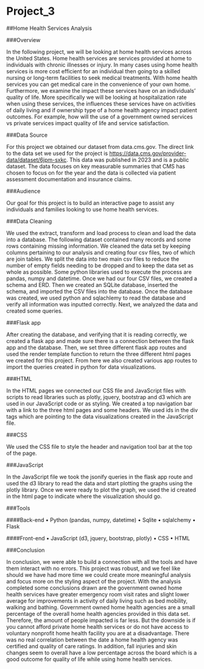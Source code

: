 # Project_3

##Home Health Services Analysis

###Overview 

In the following project, we will be looking at home health services across the United States. Home health services are services provided at home to individuals with chronic illnesses or injury. In many cases using home health services is more cost efficient for an individual then going to a skilled nursing or long-term facilities to seek medical treatments. With home health services you can get medical care in the convenience of your own home.  Furthermore, we examine the impact these services have on an individuals’ quality of life. More specifically we will be looking at hospitalization rate when using these services, the influences these services have on activities of daily living and if ownership type of a home health agency impact patient outcomes. For example, how will the use of a government owned services vs private services impact quality of life and service satisfaction.

###Data Source

For this project we obtained our dataset from data.cms.gov. The direct link to the data set we used for the project is https://data.cms.gov/provider-data/dataset/6jpm-sxkc. This data was published in 2023 and is a public dataset. The data focuses on key measurable summaries that CMS has chosen to focus on for the year and the data is collected via patient assessment documentation and insurance claims. 


###Audience

Our goal for this project is to build an interactive page to assist any individuals and families looking to use home health services.


###Data Cleaning

We used the extract, transform and load process to clean and load the data into a database. The following dataset contained many records and some rows containing missing information. We cleaned the data set by keeping columns pertaining to our analysis and creating four csv files, two of which are join tables. We split the data into two main csv files to reduce the number of empty fields needing to be dropped and to keep the data set as whole as possible. Some python libraries used to execute the process are pandas, numpy and datetime.  Once we had our four CSV files, we created a schema and ERD. Then we created an SQLite database, inserted the schema, and imported the CSV files into the database. Once the database was created, we used python and sqlachlemy to read the database and verify all information was inputted correctly. Next, we analyzed the data and created some queries.


###Flask app

After creating the database, and verifying that it is reading correctly, we created a flask app and made sure there is a connection between the flask app and the database. Then, we set three different flask app routes and used the render template function to return the three different html pages we created for this project. From here we also created various app routes to import the queries created in python for data visualizations.


###HTML

In the HTML pages we connected our CSS file and JavaScript files with scripts to read libraries such as plotly, jquery, bootstrap and d3 which are used in our JavaScript code or as styling. We created a top navigation bar with a link to the three html pages and some headers. We used ids in the div tags which are pointing to the data visualizations created in the JavaScript file.


###CSS

We used the CSS file to style the header and navigation tool bar at the top of the page. 

###JavaScript

In the JavaScript file we took the jsonify queries in the flask app route and used the d3 library to read the data and start plotting the graphs using the plotly library. Once we were ready to plot the graph, we used the id created in the html page to indicate where the visualization should go. 

###Tools

####Back-end
•    Python (pandas, numpy, datetime)
•    Sqlite
•    sqlalchemy
•    Flask

####Front-end 
•    JavaScript (d3, jquery, bootstrap, plotly)
•    CSS
•    HTML



###Conclusion

In conclusion, we were able to build a connection with all the tools and have them interact with no errors. This project was robust, and we feel like should we have had more time we could create more meaningful analysis and focus more on the styling aspect of the project. With the analysis completed some conclusions drawn are the government owned home health services have greater emergency room visit rates and slight lower average for improvements in activity of daily living such as bed mobility, walking and bathing. Government owned home health agencies are a small percentage of the overall home health agencies provided in this data set. Therefore, the amount of people impacted is far less. But the downside is if you cannot afford private home health services or do not have access to voluntary nonprofit home health facility you are at a disadvantage.  There was no real correlation between the date a home health agency was certified and quality of care ratings. In addition, fall injuries and skin changes seem to overall have a low percentage across the board which is a good outcome for quality of life while using home health services. 


